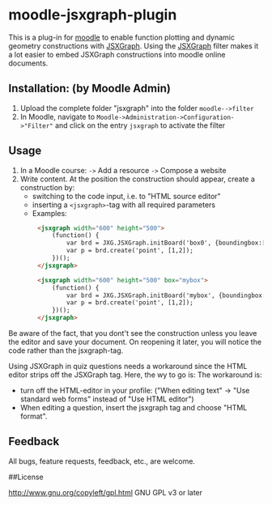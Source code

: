 # moodle-jsxgraph-plugin

This is a plug-in for [moodle](//moodle.org) to enable function plotting and dynamic geometry constructions with [JSXGraph](//jsxgraph.org).
Using the [JSXGraph](//jsxgraph.org) filter makes it a lot easier to embed JSXGraph constructions into moodle online documents.

## Installation: (by Moodle Admin)
1. Upload the complete folder "jsxgraph" into the folder `moodle-->filter`
2. In Moodle, navigate to `Moodle->Administration->Configuration->"Filter"` and click on the entry
   `jsxgraph` to activate the filter

## Usage
1. In a Moodle course: `->` Add a resource `->` Compose a website
2. Write content. At the position the construction should appear, create a construction by:
	* switching to the code input, i.e. to "HTML source editor"
	* inserting a `<jsxgraph>`-tag with all required parameters
    * Examples: 

```html
        <jsxgraph width="600" height="500">
            (function() {
                var brd = JXG.JSXGraph.initBoard('box0', {boundingbox:[-5,5,5,-5], axis:true});
                var p = brd.create('point', [1,2]);
            })();
        </jsxgraph>

        <jsxgraph width="600" height="500" box="mybox">
            (function() {
                var brd = JXG.JSXGraph.initBoard('mybox', {boundingbox:[-5,5,5,-5], axis:true});
                var p = brd.create('point', [1,2]);
            })();
        </jsxgraph>
```
 
Be aware of the fact, that you dont't see the construction unless you leave the editor and save your document.
On reopening it later, you will notice the code rather than the jsxgraph-tag.

Using JSXGraph in quiz questions needs a workaround since the HTML editor strips off the JSXGraph tag.
Here, the wy to go is:
The workaround is:
* turn off the HTML-editor in your profile: 
  ("When editing text" -> "Use standard web forms" instead of "Use HTML editor")
* When editing a question, insert the jsxgraph tag and choose "HTML format".

## Feedback

All bugs, feature requests, feedback, etc., are welcome.

##License

http://www.gnu.org/copyleft/gpl.html GNU GPL v3 or later



